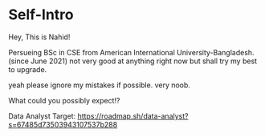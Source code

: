 # Self-Intro
Hey, This is Nahid!

Persueing BSc in CSE from American International University-Bangladesh.(since June 2021)
not very good at anything right now but shall try my best to upgrade.

yeah please ignore my mistakes if possible. very noob. 

What could you possibly expect!?


Data Analyst Target:
https://roadmap.sh/data-analyst?s=67485d73503943107537b288
